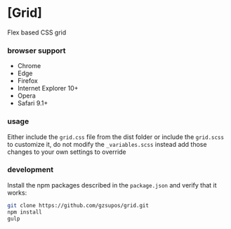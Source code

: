 # [Grid]

Flex based CSS grid

### browser support

* Chrome
* Edge
* Firefox
* Internet Explorer 10+
* Opera
* Safari 9.1+

### usage

Either include the `grid.css` file from the dist folder or include the `grid.scss` to customize it, do not modify the `_variables.scss` instead add those changes to your own settings to override

### development

Install the npm packages described in the `package.json` and verify that it works:

```bash
git clone https://github.com/gzsupos/grid.git
npm install
gulp
```
